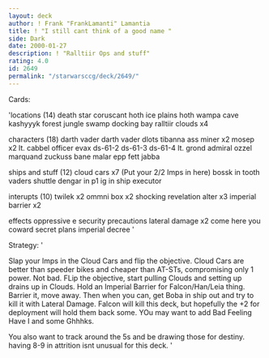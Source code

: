 ```yaml
---
layout: deck
author: ! Frank "FrankLamanti" Lamantia
title: ! "I still cant think of a good name "
side: Dark
date: 2000-01-27
description: ! "Ralltiir Ops and stuff"
rating: 4.0
id: 2649
permalink: "/starwarsccg/deck/2649/"
---
```

Cards: 

'locations (14)
death star
coruscant
hoth ice plains
hoth wampa cave
kashyyyk
forest
jungle
swamp
docking bay
ralltiir
clouds x4

characters (18)
darth vader
darth vader dlots
tibanna ass miner x2
mosep x2
lt. cabbel
officer evax
ds-61-2
ds-61-3
ds-61-4
lt. grond
admiral ozzel
marquand
zuckuss
bane malar
epp fett
jabba

ships and stuff (12)
cloud cars x7 (Put your 2/2 Imps in here)
bossk in tooth
vaders shuttle
dengar in p1
ig in ship
executor

interupts (10)
twilek x2
ommni box x2
shocking revelation
alter x3
imperial barrier x2

effects
oppressive e
security precautions
lateral damage x2
come here you coward
secret plans
imperial decree '

Strategy: '

Slap your Imps in the Cloud Cars and flip the objective.  Cloud Cars are better than speeder bikes and cheaper than AT-STs, compromising only 1 power.  Not bad.  FLip the objective, start pulling Clouds and setting up drains up in Clouds.  Hold an Imperial Barrier for Falcon/Han/Leia thing.  Barrier it, move away.  Then when you can, get Boba in ship out and try to kill it with Lateral Damage.  Falcon will kill this deck, but hopefully the +2 for deployment will hold them back some.  YOu may want to add Bad Feeling Have I and some Ghhhks.

You also want to track around the 5s and be drawing those for destiny.	having 8-9 in attrition isnt unusual for this deck. '
